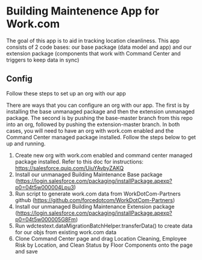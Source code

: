 # Building Maintenence App for Work.com

The goal of this app is to aid in tracking location cleanliness. This app consists of 2 code bases: our base package (data model and app) and our extension package (components that work with Command Center and triggers to keep data in sync)

## Config

Follow these steps to set up an org with our app

There are ways that you can configure an org with our app. The first is by installing the base unmanaged package and then the extension unmanaged package. The second is by pushing the base-master branch from this repo into an org, followed by pushing the extension-master branch. In both cases, you will need to have an org with work.com enabled and the Command Center managed package installed. Follow the steps below to get up and running.

1) Create new org with work.com enabled and command center managed package installed. Refer to this doc for instructions: https://salesforce.quip.com/UiuYAvbyZAKQ
2) Install our unmanaged Building Maintenance Base package (https://login.salesforce.com/packaging/installPackage.apexp?p0=04t5w000004Lpu3)
3) Run script to generate work.com data from WorkDotCom-Partners github (https://github.com/forcedotcom/WorkDotCom-Partners)
4) Install our unmanaged Building Maintenance Extension package (https://login.salesforce.com/packaging/installPackage.apexp?p0=04t5w000005G8Fm)
5) Run wdctestext.dataMigrationBatchHelper.transferData() to create data for our objs from existing work.com data
6) Clone Command Center page and drag Location Cleaning, Employee Risk by Location, and Clean Status by Floor Components onto the page and save